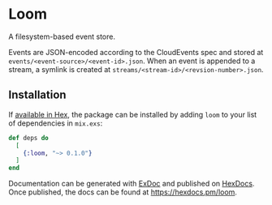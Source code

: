 # Loom

A filesystem-based event store.

Events are JSON-encoded according to the CloudEvents spec and stored at `events/<event-source>/<event-id>.json`.
When an event is appended to a stream, a symlink is created at `streams/<stream-id>/<revsion-number>.json`.

## Installation

If [available in Hex](https://hex.pm/docs/publish), the package can be installed
by adding `loom` to your list of dependencies in `mix.exs`:

```elixir
def deps do
  [
    {:loom, "~> 0.1.0"}
  ]
end
```

Documentation can be generated with [ExDoc](https://github.com/elixir-lang/ex_doc)
and published on [HexDocs](https://hexdocs.pm). Once published, the docs can
be found at <https://hexdocs.pm/loom>.


